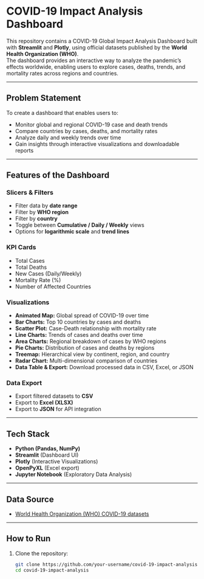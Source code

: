 # COVID-19 Impact Analysis Dashboard

This repository contains a COVID-19 Global Impact Analysis Dashboard built with **Streamlit** and **Plotly**, using official datasets published by the **World Health Organization (WHO)**.  
The dashboard provides an interactive way to analyze the pandemic’s effects worldwide, enabling users to explore cases, deaths, trends, and mortality rates across regions and countries.

---

## Problem Statement
To create a dashboard that enables users to:

- Monitor global and regional COVID-19 case and death trends  
- Compare countries by cases, deaths, and mortality rates  
- Analyze daily and weekly trends over time  
- Gain insights through interactive visualizations and downloadable reports  

---

## Features of the Dashboard

### Slicers & Filters
- Filter data by **date range**  
- Filter by **WHO region**  
- Filter by **country**  
- Toggle between **Cumulative / Daily / Weekly** views  
- Options for **logarithmic scale** and **trend lines**  

### KPI Cards
- Total Cases  
- Total Deaths  
- New Cases (Daily/Weekly)  
- Mortality Rate (%)  
- Number of Affected Countries  

### Visualizations
- **Animated Map:** Global spread of COVID-19 over time  
- **Bar Charts:** Top 10 countries by cases and deaths  
- **Scatter Plot:** Case-Death relationship with mortality rate  
- **Line Charts:** Trends of cases and deaths over time  
- **Area Charts:** Regional breakdown of cases by WHO regions  
- **Pie Charts:** Distribution of cases and deaths by regions  
- **Treemap:** Hierarchical view by continent, region, and country  
- **Radar Chart:** Multi-dimensional comparison of countries  
- **Data Table & Export:** Download processed data in CSV, Excel, or JSON  

### Data Export
- Export filtered datasets to **CSV**  
- Export to **Excel (XLSX)**  
- Export to **JSON** for API integration  

---

## Tech Stack
- **Python (Pandas, NumPy)**  
- **Streamlit** (Dashboard UI)  
- **Plotly** (Interactive Visualizations)  
- **OpenPyXL** (Excel export)  
- **Jupyter Notebook** (Exploratory Data Analysis)  

---

## Data Source
- [World Health Organization (WHO) COVID-19 datasets](https://covid19.who.int/data)

---

## How to Run
1. Clone the repository:
   ```bash
   git clone https://github.com/your-username/covid-19-impact-analysis.git
   cd covid-19-impact-analysis
